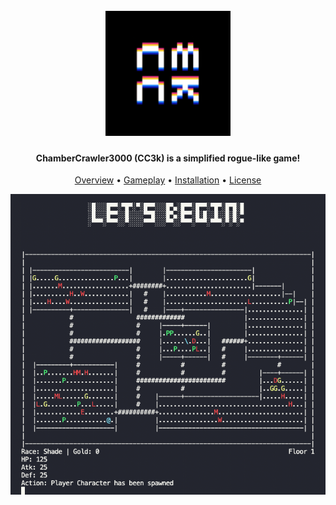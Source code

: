 <h1 align="center">
    <br>
    <img src="/src/data/logo.png" width="200"></a>
</h1>

<h4 align="center">ChamberCrawler3000 (CC3k) is a simplified rogue-like game!</h4>

<p align="center">
    <a href="#overview">Overview</a> •
    <a href="#gameplay">Gameplay</a> •
    <a href="#installation">Installation</a> •
    <a href="#license">License</a>
</p>

<p align="center">
  <img src="/src/data/pic1.png" />
</p>